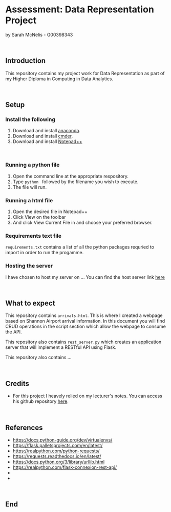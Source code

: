 # Assessment: Data Representation Project

by Sarah McNelis - G00398343

<br>

## Introduction

This repository contains my project work for Data Representation as part of my Higher Diploma in Computing in Data Analytics. 

<br>

## Setup

### Install the following

1. Download and install [anaconda](https://docs.anaconda.com/anaconda/install/index.html).
2. Download and install [cmder](https://cmder.app/).
3. Download and install [Notepad++](https://notepad-plus-plus.org/downloads/)

<br>

### Running a python file
1. Open the command line at the appropriate respository. 
2. Type `python ` followed by the filename you wish to execute. 
3. The file will run. 

### Running a html file
1. Open the desired file in Notepad++
2. Click View on the toolbar
3. And click View Current File in and choose your preferred browser. 

### Requirements text file

`requirements.txt` contains a list of all the python packages requried to import in order to run the progamme. 

### Hosting the server

I have chosen to host my server on ... 
You can find the host server link [here]() 


<br>

## What to expect
 
This repository contains `arrivals.html`. This is where I created a webpage based on Shannon Airport arrival information. In this document you will find CRUD operations in the script section which allow the webpage to consume the API. 

This repository also contains `rest_server.py` which creates an application server that will implement a RESTful API using Flask. 

This repository also contains ... 

<br>


## Credits

- For this project I heavely relied on my lecturer's notes. You can access his github repository [here](https://github.com/andrewbeattycourseware/datarepresentation).



<br>

## References

- https://docs.python-guide.org/dev/virtualenvs/
- https://flask.palletsprojects.com/en/latest/
- https://realpython.com/python-requests/
- https://requests.readthedocs.io/en/latest/
- https://docs.python.org/3/library/urllib.html
- https://realpython.com/flask-connexion-rest-api/
- 
- 

<br>

## End